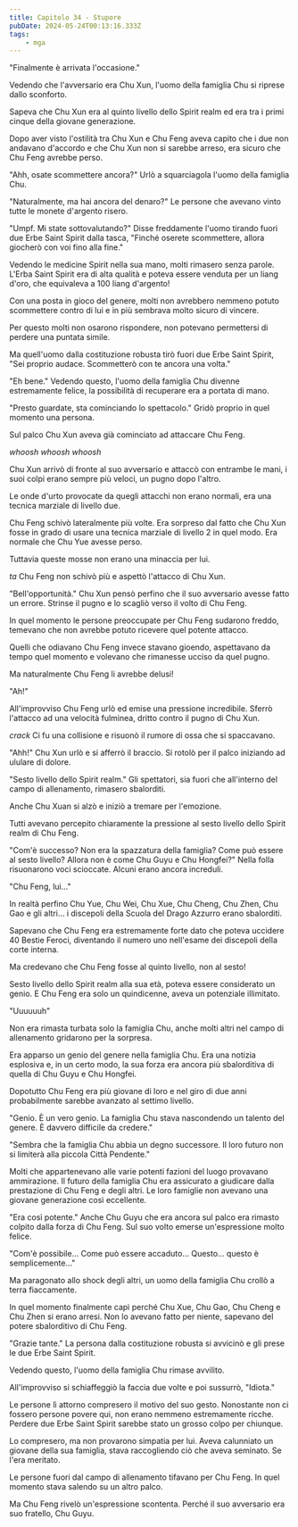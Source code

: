 ```yaml
---
title: Capitolo 34 - Stupore
pubDate: 2024-05-24T00:13:16.333Z
tags:
    - mga
---
```



"Finalmente è arrivata l'occasione."


Vedendo che l'avversario era Chu Xun, l'uomo della famiglia Chu si riprese dallo sconforto.


Sapeva che Chu Xun era al quinto livello dello Spirit realm ed era tra i primi cinque della giovane generazione.


Dopo aver visto l'ostilità tra Chu Xun e Chu Feng aveva capito che i due non andavano d'accordo e che Chu Xun non si sarebbe arreso, era sicuro che Chu Feng avrebbe perso.


"Ahh, osate scommettere ancora?" Urlò a squarciagola l'uomo della famiglia Chu.


"Naturalmente, ma hai ancora del denaro?" Le persone che avevano vinto tutte le monete d'argento risero.


"Umpf. Mi state sottovalutando?" Disse freddamente l'uomo tirando fuori due Erbe Saint Spirit dalla tasca, "Finché oserete scommettere, allora giocherò con voi fino alla fine."


Vedendo le medicine Spirit nella sua mano, molti rimasero senza parole. L'Erba Saint Spirit era di alta qualità e poteva essere venduta per un liang d'oro, che equivaleva a 100 liang d'argento!


Con una posta in gioco del genere, molti non avrebbero nemmeno potuto scommettere contro di lui e in più sembrava molto sicuro di vincere.


Per questo molti non osarono rispondere, non potevano permettersi di perdere una puntata simile.


Ma quell'uomo dalla costituzione robusta tirò fuori due Erbe Saint Spirit, "Sei proprio audace. Scommetterò con te ancora una volta." 


"Eh bene." Vedendo questo, l'uomo della famiglia Chu divenne estremamente felice, la possibilità di recuperare era a portata di mano.


"Presto guardate, sta cominciando lo spettacolo." Gridò proprio in quel momento una persona.


Sul palco Chu Xun aveva già cominciato ad attaccare Chu Feng.


*whoosh whoosh whoosh*


Chu Xun arrivò di fronte al suo avversario e attaccò con entrambe le mani, i suoi colpi erano sempre più veloci, un pugno dopo l'altro.


Le onde d'urto provocate da quegli attacchi non erano normali, era una tecnica marziale di livello due.


Chu Feng schivò lateralmente più volte. Era sorpreso dal fatto che Chu Xun fosse in grado di usare una tecnica marziale di livello 2 in quel modo. Era normale che Chu Yue avesse perso.


Tuttavia queste mosse non erano una minaccia per lui.


*ta* Chu Feng non schivò più e aspettò l'attacco di Chu Xun.


"Bell'opportunità." Chu Xun pensò perfino che il suo avversario avesse fatto un errore. Strinse il pugno e lo scagliò verso il volto di Chu Feng.


In quel momento le persone preoccupate per Chu Feng sudarono freddo, temevano che non avrebbe potuto ricevere quel potente attacco.


Quelli che odiavano Chu Feng invece stavano gioendo, aspettavano da tempo quel momento e volevano che rimanesse ucciso da quel pugno.


Ma naturalmente Chu Feng li avrebbe delusi!


"Ah!"


All'improvviso Chu Feng urlò ed emise una pressione incredibile. Sferrò l'attacco ad una velocità fulminea, dritto contro il pugno di Chu Xun.


*crack* Ci fu una collisione e risuonò il rumore di ossa che si spaccavano.


"Ahh!" Chu Xun urlò e si afferrò il braccio. Si rotolò per il palco iniziando ad ululare di dolore.


"Sesto livello dello Spirit realm." Gli spettatori, sia fuori che all'interno del campo di allenamento, rimasero sbalorditi.


Anche Chu Xuan si alzò e iniziò a tremare per l'emozione.


Tutti avevano percepito chiaramente la pressione al sesto livello dello Spirit realm di Chu Feng.


"Com'è successo? Non era la spazzatura della famiglia? Come può essere al sesto livello? Allora non è come Chu Guyu e Chu Hongfei?" Nella folla risuonarono voci scioccate. Alcuni erano ancora increduli.


"Chu Feng, lui..."


In realtà perfino Chu Yue, Chu Wei, Chu Xue, Chu Cheng, Chu Zhen, Chu Gao e gli altri... i discepoli della Scuola del Drago Azzurro erano sbalorditi.


Sapevano che Chu Feng era estremamente forte dato che poteva uccidere 40 Bestie Feroci, diventando il numero uno nell'esame dei discepoli della corte interna.


Ma credevano che Chu Feng fosse al quinto livello, non al sesto!


Sesto livello dello Spirit realm alla sua età, poteva essere considerato un genio. E Chu Feng era solo un quindicenne, aveva un potenziale illimitato.


"Uuuuuuh"


Non era rimasta turbata solo la famiglia Chu, anche molti altri nel campo di allenamento gridarono per la sorpresa.


Era apparso un genio del genere nella famiglia Chu. Era una notizia esplosiva e, in un certo modo, la sua forza era ancora più sbalorditiva di quella di Chu Guyu e Chu Hongfei.


Dopotutto Chu Feng era più giovane di loro e nel giro di due anni probabilmente sarebbe avanzato al settimo livello.


"Genio. È un vero genio. La famiglia Chu stava nascondendo un talento del genere. È davvero difficile da credere."


"Sembra che la famiglia Chu abbia un degno successore. Il loro futuro non si limiterà alla piccola Città Pendente."


Molti che appartenevano alle varie potenti fazioni del luogo provavano ammirazione. Il futuro della famiglia Chu era assicurato a giudicare dalla prestazione di Chu Feng e degli altri. Le loro famiglie non avevano una giovane generazione così eccellente.


"Era così potente." Anche Chu Guyu che era ancora sul palco era rimasto colpito dalla forza di Chu Feng. Sul suo volto emerse un'espressione molto felice.


"Com'è possibile... Come può essere accaduto... Questo... questo è semplicemente..."


Ma paragonato allo shock degli altri, un uomo della famiglia Chu crollò a terra fiaccamente.


In quel momento finalmente capì perché Chu Xue, Chu Gao, Chu Cheng e Chu Zhen si erano arresi. Non lo avevano fatto per niente, sapevano del potere sbalorditivo di Chu Feng.


"Grazie tante." La persona dalla costituzione robusta si avvicinò e gli prese le due Erbe Saint Spirit.


Vedendo questo, l'uomo della famiglia Chu rimase avvilito.


All'improvviso si schiaffeggiò la faccia due volte e poi sussurrò, "Idiota."


Le persone lì attorno compresero il motivo del suo gesto. Nonostante non ci fossero persone povere qui, non erano nemmeno estremamente ricche. Perdere due Erbe Saint Spirit sarebbe stato un grosso colpo per chiunque.


Lo compresero, ma non provarono simpatia per lui. Aveva calunniato un giovane della sua famiglia, stava raccogliendo ciò che aveva seminato. Se l'era meritato.


Le persone fuori dal campo di allenamento tifavano per Chu Feng. In quel momento stava salendo su un altro palco.


Ma Chu Feng rivelò un'espressione scontenta. Perché il suo avversario era suo fratello, Chu Guyu.




